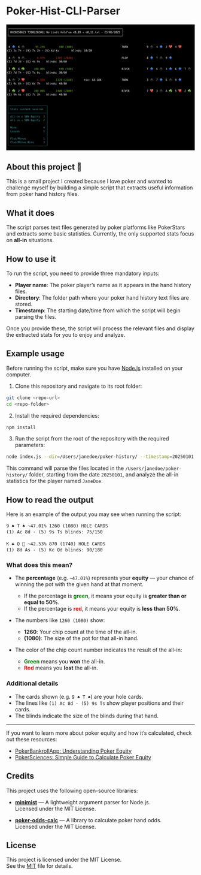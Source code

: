 # Poker-Hist-CLI-Parser

![poker-hist-cli-parser screenshot](./img/poker-hist-cli-parser-screen.png)

## About this project 🎉

This is a small project I created because I love poker and wanted to challenge myself by building a simple script that extracts useful information from poker hand history files.

## What it does

The script parses text files generated by poker platforms like PokerStars and extracts some basic statistics. Currently, the only supported stats focus on **all-in** situations.

## How to use it

To run the script, you need to provide three mandatory inputs:

- **Player name**: The poker player’s name as it appears in the hand history files.
- **Directory**: The folder path where your poker hand history text files are stored.
- **Timestamp**: The starting date/time from which the script will begin parsing the files.

Once you provide these, the script will process the relevant files and display the extracted stats for you to enjoy and analyze.

## Example usage

Before running the script, make sure you have [Node.js](https://nodejs.org/) installed on your computer.

1. Clone this repository and navigate to its root folder:

```bash
git clone <repo-url>
cd <repo-folder>
```

2. Install the required dependencies:

```bash
npm install
```

3. Run the script from the root of the repository with the required parameters:

```bash
node index.js --dir=/Users/janedoe/poker-history/ --timestamp=20250101 --name=JaneDoe
```

This command will parse the files located in the `/Users/janedoe/poker-history/` folder, starting from the date `20250101`, and analyze the all-in statistics for the player named `JaneDoe`.

## How to read the output

Here is an example of the output you may see when running the script:

```text
9 ♠️ T ♠️ ~47.01% 1260 (1080) HOLE CARDS
(1) Ac 8d - (5) 9s Ts blinds: 75/150

K ☘️ Q 🔷 ~42.53% 870 (1740) HOLE CARDS
(1) 8d As - (5) Kc Qd blinds: 90/180
```

### What does this mean?

- The **percentage** (e.g. `~47.01%`) represents your **equity** — your chance of winning the pot with the given hand at that moment.

  - If the percentage is **<span style="color: green;">green</span>**, it means your equity is **greater than or equal to 50%**.
  - If the percentage is **<span style="color: red;">red</span>**, it means your equity is **less than 50%**.

- The numbers like `1260 (1080)` show:

  - **1260**: Your chip count at the time of the all-in.
  - **(1080)**: The size of the pot for that all-in hand.

- The color of the chip count number indicates the result of the all-in:
  - **<span style="color: green;">Green</span>** means you **won** the all-in.
  - **<span style="color: red;">Red</span>** means you **lost** the all-in.

### Additional details

- The cards shown (e.g. `9 ♠️ T ♠️`) are your hole cards.
- The lines like `(1) Ac 8d - (5) 9s Ts` show player positions and their cards.
- The blinds indicate the size of the blinds during that hand.

---

If you want to learn more about poker equity and how it’s calculated, check out these resources:

- [PokerBankrollApp: Understanding Poker Equity](https://www.pokerbankrollapp.com/Understanding-Poker-Equity-A-Simple-Guide-to-Calculating-Your-Winning-Chances/)
- [PokerSciences: Simple Guide to Calculate Poker Equity](https://www.pokersciences.com/en/articles/equity-poker-simple-guide-calculate)

## Credits

This project uses the following open-source libraries:

- **[minimist](https://github.com/minimistjs/minimist)** — A lightweight argument parser for Node.js.  
  Licensed under the MIT License.

- **[poker-odds-calc](https://www.npmjs.com/package/poker-odds-calc)** — A library to calculate poker hand odds.  
  Licensed under the MIT License.

## License

This project is licensed under the MIT License.  
See the [MIT](./LICENSE) file for details.
